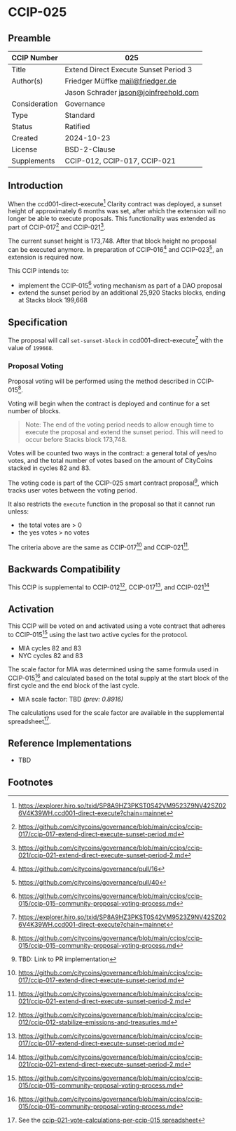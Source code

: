# CCIP-025

## Preamble

| CCIP Number   | 025                                   |
| ------------- | ------------------------------------- |
| Title         | Extend Direct Execute Sunset Period 3 |
| Author(s)     | Friedger Müffke mail@friedger.de      |
|               | Jason Schrader jason@joinfreehold.com |
| Consideration | Governance                            |
| Type          | Standard                              |
| Status        | Ratified                              |
| Created       | 2024-10-23                            |
| License       | BSD-2-Clause                          |
| Supplements   | CCIP-012, CCIP-017, CCIP-021          |

## Introduction

When the ccd001-direct-execute[^1] Clarity contract was deployed, a sunset height of approximately 6 months was set,
after which the extension will no longer be able to execute proposals. This functionality was extended as part of CCIP-017[^2] and CCIP-021[^3].

The current sunset height is 173,748. After that block height no proposal can be executed anymore. In preparation of CCIP-016[^4] and CCIP-023[^5], an extension is required now.

This CCIP intends to:

- implement the CCIP-015[^6] voting mechanism as part of a DAO proposal
- extend the sunset period by an additional 25,920 Stacks blocks, ending at Stacks block 199,668

## Specification

The proposal will call `set-sunset-block` in ccd001-direct-execute[^1] with the value of `199668`.

### Proposal Voting

Proposal voting will be performed using the method described in CCIP-015[^6].

Voting will begin when the contract is deployed and continue for a set number of blocks.

> Note: The end of the voting period needs to allow enough time to execute the proposal and extend the sunset period. This will need to occur before Stacks block 173,748.

Votes will be counted two ways in the contract: a general total of yes/no votes, and the total number of votes based on the amount of CityCoins stacked in cycles 82 and 83.

The voting code is part of the CCIP-025 smart contract proposal[^7], which tracks user votes between the voting period.

It also restricts the `execute` function in the proposal so that it cannot run unless:

- the total votes are > 0
- the yes votes > no votes

The criteria above are the same as CCIP-017[^2] and CCIP-021[^3].

## Backwards Compatibility

This CCIP is supplemental to CCIP-012[^8], CCIP-017[^2], and CCIP-021[^3]

## Activation

This CCIP will be voted on and activated using a vote contract that adheres to CCIP-015[^6] using the last two active cycles for the protocol.

- MIA cycles 82 and 83
- NYC cycles 82 and 83

The scale factor for MIA was determined using the same formula used in CCIP-015[^6] and calculated based on the total supply at the start block of the first cycle and the end block of the last cycle.

- MIA scale factor: TBD _(prev: 0.8916)_

The calculations used for the scale factor are available in the supplemental spreadsheet[^9].

## Reference Implementations

- TBD

## Footnotes

[^1]: https://explorer.hiro.so/txid/SP8A9HZ3PKST0S42VM9523Z9NV42SZ026V4K39WH.ccd001-direct-execute?chain=mainnet
[^2]: https://github.com/citycoins/governance/blob/main/ccips/ccip-017/ccip-017-extend-direct-execute-sunset-period.md
[^3]: https://github.com/citycoins/governance/blob/main/ccips/ccip-021/ccip-021-extend-direct-execute-sunset-period-2.md
[^4]: https://github.com/citycoins/governance/pull/16
[^5]: https://github.com/citycoins/governance/pull/40
[^6]: https://github.com/citycoins/governance/blob/main/ccips/ccip-015/ccip-015-community-proposal-voting-process.md
[^7]: TBD: Link to PR implementation
[^8]: https://github.com/citycoins/governance/blob/main/ccips/ccip-012/ccip-012-stabilize-emissions-and-treasuries.md
[^9]: See the [ccip-021-vote-calculations-per-ccip-015 spreadsheet](./ccip-021-vote-calculations-per-ccip-015.ods)
